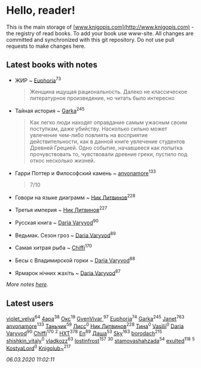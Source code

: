 # Hello, reader!
This is the main storage of [www.knigopis.com](http://www.knigopis.com) - the registry of read books.
To add your book use www-site. All changes are committed and synchronized with this git repository.
Do not use pull requests to make changes here.


## Latest books with notes
* ЖИР ~ [Euphoria](users/106/106304994652616315178-google)<sup>73</sup>
    > Женщина ищущая рациональность. Далеко не классическое литературное произведение, но читать было интересно

* Тайная история ~ [Garka](users/115/115753719718250012620-google)<sup>245</sup>
    > Как легко люди находят оправдание самым ужасным своим поступкам, даже убийству. Насколько сильно может увлечение чем-либо повлиять на восприятие действительности, как в данной книге увлечение студентов Древней Грецией. Одно событие, начавшееся как попытка прочувствовать то, чувствовали древние греки, пустило под откос несколько жизней.

* Гарри Поттер и Философский камень ~ [anvonamore](users/595/5957175-vkontakte)<sup>133</sup>
    > 7/10

* Говори на языке диаграмм ~ [Ник Литвинов](users/241/241974816-vkontakte)<sup>228</sup>

* Третья империя ~ [Ник Литвинов](users/241/241974816-vkontakte)<sup>227</sup>

* Русская книга ~ [Daria Varyvod](users/829/829893410524253-facebook)<sup>90</sup>

* Ведьмак. Сезон гроз ~ [Daria Varyvod](users/829/829893410524253-facebook)<sup>89</sup>

* Самая хитрая рыба ~ [Chiffi](users/105/105831994080785626680-google)<sup>170</sup>

* Бесы с Владимирской горки ~ [Daria Varyvod](users/829/829893410524253-facebook)<sup>88</sup>

* Ярмарок нічних жахіть ~ [Daria Varyvod](users/829/829893410524253-facebook)<sup>87</sup>


_More notes [here](latest_books_with_notes.md)._


## Latest users
[violet_velva](users/116/116961712580551399099-google)<sup>64</sup> 
[4apa](users/117/117392596378069249667-google)<sup>38</sup> 
[Окс](users/102/102536471289425216982-google)<sup>19</sup> 
[GvenVivar ](users/158/158266434925901-facebook)<sup>97</sup> 
[Euphoria](users/106/106304994652616315178-google)<sup>74</sup> 
[Garka](users/115/115753719718250012620-google)<sup>245</sup> 
[Janet](users/108/108113656204404967440-google)<sup>763</sup> 
[anvonamore](users/595/5957175-vkontakte)<sup>133</sup> 
[Таньчик](users/209/2096581563762610-facebook)<sup>59</sup> 
[Лисс](users/117/117706099706101024986-google)<sup>0</sup> 
[Ник Литвинов](users/241/241974816-vkontakte)<sup>228</sup> 
[Тина](users/109/109673258488840317845-google)<sup>0</sup> 
[Vasilii](users/486/486520791539517-facebook)<sup>0</sup> 
[Daria Varyvod](users/829/829893410524253-facebook)<sup>90</sup> 
[Chiffi](users/105/105831994080785626680-google)<sup>170</sup> 
[](users/105/105380613688026864443-google)<sup>2</sup> 
[HXT](users/100/100002563462782-facebook)<sup>378</sup> 
[En](users/333/333646551-vkontakte)<sup>89</sup> 
[Даша](users/334/334696193054530347-mailru)<sup>53</sup> 
[Sky](users/118/118049897850017649660-google)<sup>163</sup> 
[borodach](users/157/15706320-vkontakte)<sup>215</sup> 
[shishkin_vitaly](users/139/139727305-vkontakte)<sup>0</sup> 
[vladkozz](users/572/57239276-vkontakte)<sup>63</sup> 
[lostinfrost](users/217/217891524-vkontakte)<sup>157</sup> 
[](users/270/270444099499-odnoklassniki)<sup>30</sup> 
[stamovashahzada](users/310/310646815-vkontakte)<sup>54</sup> 
[exulted](users/100/100599204551896265722-google)<sup>118</sup> 
[](users/153/1537586159620888-facebook)<sup>5</sup> 
[KostyaLord](users/681/681078792716921-facebook)<sup>0</sup> 
[Knigolub~](users/111/111878597279669641685-google)<sup>217</sup> 


_06.03.2020 11:02:11_

